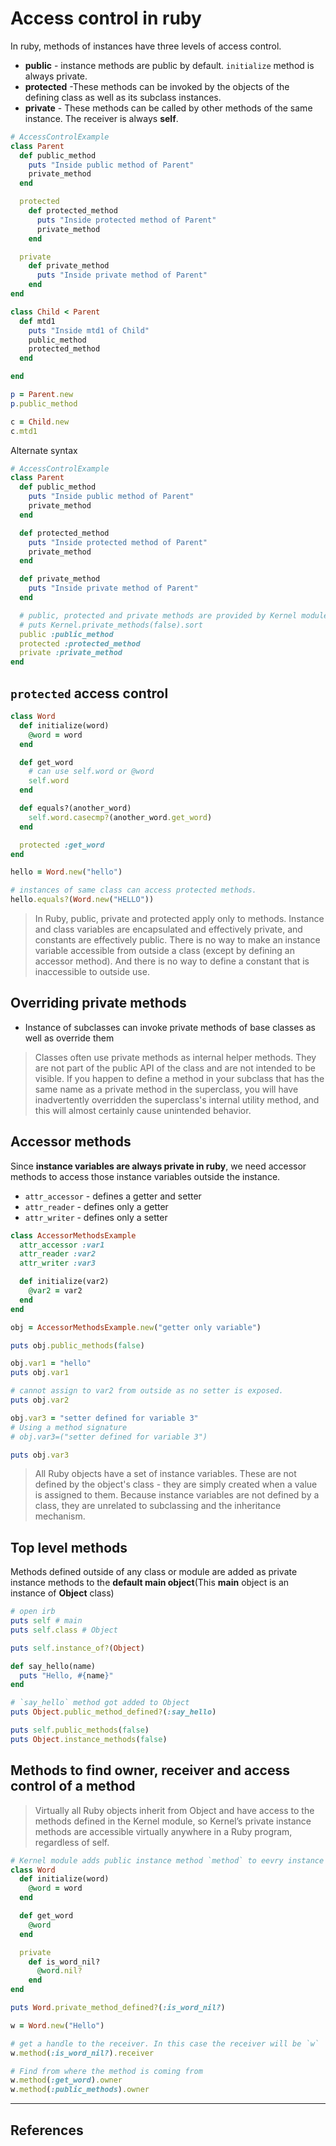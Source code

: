 # Access control in ruby

In ruby, methods of instances have three levels of access control.

* **public** - instance methods are public by default. `initialize` method is always private.
* **protected** -These methods can be invoked by the objects of the defining class as well as its subclass instances.
* **private** - These methods can be called by other methods of the same instance. The receiver is always **self**.

~~~ruby
# AccessControlExample
class Parent
  def public_method
    puts "Inside public method of Parent"
    private_method
  end

  protected
    def protected_method
      puts "Inside protected method of Parent"
      private_method
    end

  private
    def private_method
      puts "Inside private method of Parent"
    end
end

class Child < Parent
  def mtd1
    puts "Inside mtd1 of Child"
    public_method
    protected_method
  end

end

p = Parent.new
p.public_method

c = Child.new
c.mtd1
~~~

Alternate syntax

~~~ruby
# AccessControlExample
class Parent
  def public_method
    puts "Inside public method of Parent"
    private_method
  end

  def protected_method
    puts "Inside protected method of Parent"
    private_method
  end

  def private_method
    puts "Inside private method of Parent"
  end

  # public, protected and private methods are provided by Kernel module
  # puts Kernel.private_methods(false).sort
  public :public_method
  protected :protected_method
  private :private_method
end
~~~

## `protected` access control

~~~ruby
class Word
  def initialize(word)
    @word = word
  end

  def get_word
    # can use self.word or @word
    self.word
  end

  def equals?(another_word)
    self.word.casecmp?(another_word.get_word)
  end

  protected :get_word
end

hello = Word.new("hello")

# instances of same class can access protected methods.
hello.equals?(Word.new("HELLO"))
~~~

> In Ruby, public, private and protected apply only to methods. Instance and class variables are encapsulated and effectively private, and constants are effectively public. There is no way to make an instance variable accessible from outside a class (except by defining an accessor method). And there is no way to define a constant that is inaccessible to outside use.

## Overriding private methods

* Instance of subclasses can invoke private methods of base classes as well as override them

> Classes often use private methods as internal helper methods. They are not part of the public API of the class and are not intended to be visible. If you happen to define a method in your subclass that has the same name as a private method in the superclass, you will have inadvertently overridden the superclass's internal utility method, and this will almost certainly cause unintended behavior.

## Accessor methods

Since **instance variables are always private in ruby**, we need accessor methods to access those instance variables outside the instance.

* `attr_accessor` - defines a getter and setter
* `attr_reader` - defines only a getter
* `attr_writer` - defines only a setter

~~~ruby
class AccessorMethodsExample
  attr_accessor :var1
  attr_reader :var2
  attr_writer :var3

  def initialize(var2)
    @var2 = var2
  end
end

obj = AccessorMethodsExample.new("getter only variable")

puts obj.public_methods(false)

obj.var1 = "hello"
puts obj.var1

# cannot assign to var2 from outside as no setter is exposed.
puts obj.var2

obj.var3 = "setter defined for variable 3"
# Using a method signature
# obj.var3=("setter defined for variable 3")

puts obj.var3
~~~

> All Ruby objects have a set of instance variables. These are not defined by the object's class - they are simply created when a value is assigned to them. Because instance variables are not defined by a class, they are unrelated to subclassing and the inheritance mechanism.

## Top level methods

Methods defined outside of any class or module are added as private instance methods to the **default main object**(This **main** object is an instance of **Object** class)

~~~ruby
# open irb
puts self # main
puts self.class # Object

puts self.instance_of?(Object)

def say_hello(name)
  puts "Hello, #{name}"
end

# `say_hello` method got added to Object
puts Object.public_method_defined?(:say_hello)

puts self.public_methods(false)
puts Object.instance_methods(false)
~~~

## Methods to find owner, receiver and access control of a method

> Virtually all Ruby objects inherit from Object and have access to the methods defined in the Kernel module, so Kernel’s private instance methods are accessible virtually anywhere in a Ruby program, regardless of self.

~~~ruby
# Kernel module adds public instance method `method` to eevry instance
class Word
  def initialize(word)
    @word = word
  end

  def get_word
    @word
  end

  private
    def is_word_nil?
      @word.nil?
    end
end

puts Word.private_method_defined?(:is_word_nil?)

w = Word.new("Hello")

# get a handle to the receiver. In this case the receiver will be `w`
w.method(:is_word_nil?).receiver

# Find from where the method is coming from
w.method(:get_word).owner
w.method(:public_methods).owner

~~~

---

## References
